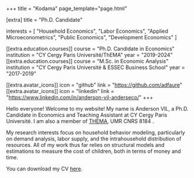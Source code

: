 +++
title = "Kodama"
page_template="page.html"

[extra]
title = "Ph.D. Candidate"

interests = [
  "Household Economics",
  "Labor Economics",
  "Applied Microeconometrics",
  "Public Economics",
  "Development Economics"
]

[[extra.education.courses]]
  course = "Ph.D. Candidate in Economics"
  institution = "CY Cergy Paris Université/ThEMA"
  year = "2019-2024"
[[extra.education.courses]]
  course = "M.Sc. in Economic Analysis"
  institution = "CY Cergy Paris Université & ESSEC Business School"
  year = "2017-2019"


[[extra.avatar_icons]]
  icon = "github"
  link = "https://github.com/adfaure"
[[extra.avatar_icons]]
  icon = "linkedin"
  link = "https://www.linkedin.com/in/anderson-vil-anderseco/"
+++

Hello everyone! Welcome to my website!
My name is Anderson VIL, a Ph.D. Candidate in Economics and Teaching Assistant at CY Cergy Paris Université. I am also a member of [THEMA](https://thema.u-cergy.fr/), UMR CNRS 8184 . 

My research interests focus on household behavior modeling, particularly on demand analysis, labor supply, and the intrahousehold distribution of resources. All of my work thus far relies on structural models and estimations to measure the cost of children, both in terms of money and time.

You can download my CV [here](https://drive.google.com/file/d/1Qn_uTqw5g27yHEhRmuKkSPrkyHxMEPdq/view?usp=sharing).

